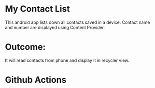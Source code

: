 # My Contact List
  This android app lists down all contacts saved in a device.
  Contact name and number are displayed using Content Provider.

# Outcome:
  It will read contacts from phone and display it in recycler view.
  
# Github Actions

